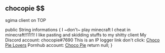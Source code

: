 ## chocopie $$

sgima client on TOP

public String informations {
  I ~don't~ play minecraft
  I cheat in minecraft!!11!1!
  I like pasting and skidding stuffs to my shitty client
  My Discord account: chocopie#7690
  This is an IP logger link don't click: [Choco Pie Lovers](https://discord.gg/J7at59u)
  Pornhub account: [Choco Pie](https://www.youtube.com/channel/UCHeXT2F-bUCSensYs6iQEng)
  return null;
}

